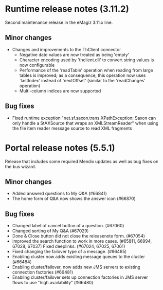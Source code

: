 # Runtime release notes (3.11.2)
Second maintenance release in the eMagiz 3.11.x line.
## Minor changes
- Changes and improvements to the ThClient connector
  - Negative date values are now treated as being 'empty'
  - Character encoding used by 'thclient.dll' to convert string values is now configurable
  - Performance of the 'readTable' operation when reading from large tables is improved; as a consequence, this operation now uses 'lastIndex' instead of 'nextOffset' (similar to the 'readChanges' operation)
  - Multi-column indices are now supported
## Bug fixes
- Fixed runtime exception "net.sf.saxon.trans.XPathException: Saxon can only handle a StAXSource that wraps an XMLStreamReader" when using the file item reader message source to read XML fragments

# Portal release notes (5.5.1)
Release that includes some required Mendix updates as well as bug fixes on the bus wizard.
## Minor changes
- Added answerd questions to My Q&A (#66841)
- The home form of Q&A now shows the answer icon (#66870)
## Bug fixes
- Changed label of cancel button of a question. (#67060)
- Changed sorting of My Q&A (#67029)
- Done & Close button did not close the releasenote form. (#67054)
- Improved the search function to work in more cases. (#65811, 66994, 67028, 67037)
 Fixed deeplinks. (#67024, 67025, 67061)
- Fixed changing the failover type of a message. (#66485)
- Enabling cluster now adds existing message queues to the cluster (#66484)
- Enabling cluster/failover, now adds new JMS servers to existing connection factories (#66481)
- Enabling cluster/failover sets up connection factories in JMS server flows to use "high availability" (#66480)
